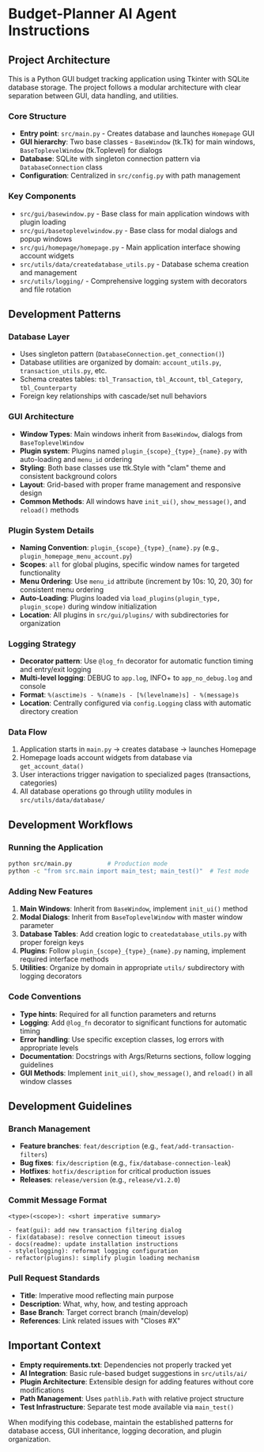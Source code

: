 # Budget-Planner AI Agent Instructions

## Project Architecture

This is a Python GUI budget tracking application using Tkinter with SQLite database storage. The project follows a modular architecture with clear separation between GUI, data handling, and utilities.

### Core Structure
- **Entry point**: `src/main.py` - Creates database and launches `Homepage` GUI
- **GUI hierarchy**: Two base classes - `BaseWindow` (tk.Tk) for main windows, `BaseToplevelWindow` (tk.Toplevel) for dialogs
- **Database**: SQLite with singleton connection pattern via `DatabaseConnection` class
- **Configuration**: Centralized in `src/config.py` with path management

### Key Components
- `src/gui/basewindow.py` - Base class for main application windows with plugin loading
- `src/gui/basetoplevelwindow.py` - Base class for modal dialogs and popup windows
- `src/gui/homepage/homepage.py` - Main application interface showing account widgets
- `src/utils/data/createdatabase_utils.py` - Database schema creation and management
- `src/utils/logging/` - Comprehensive logging system with decorators and file rotation

## Development Patterns

### Database Layer
- Uses singleton pattern (`DatabaseConnection.get_connection()`)
- Database utilities are organized by domain: `account_utils.py`, `transaction_utils.py`, etc.
- Schema creates tables: `tbl_Transaction`, `tbl_Account`, `tbl_Category`, `tbl_Counterparty`
- Foreign key relationships with cascade/set null behaviors

### GUI Architecture
- **Window Types**: Main windows inherit from `BaseWindow`, dialogs from `BaseToplevelWindow`
- **Plugin system**: Plugins named `plugin_{scope}_{type}_{name}.py` with auto-loading and `menu_id` ordering
- **Styling**: Both base classes use ttk.Style with "clam" theme and consistent background colors
- **Layout**: Grid-based with proper frame management and responsive design
- **Common Methods**: All windows have `init_ui()`, `show_message()`, and `reload()` methods

### Plugin System Details
- **Naming Convention**: `plugin_{scope}_{type}_{name}.py` (e.g., `plugin_homepage_menu_account.py`)
- **Scopes**: `all` for global plugins, specific window names for targeted functionality
- **Menu Ordering**: Use `menu_id` attribute (increment by 10s: 10, 20, 30) for consistent menu ordering
- **Auto-Loading**: Plugins loaded via `load_plugins(plugin_type, plugin_scope)` during window initialization
- **Location**: All plugins in `src/gui/plugins/` with subdirectories for organization

### Logging Strategy
- **Decorator pattern**: Use `@log_fn` decorator for automatic function timing and entry/exit logging
- **Multi-level logging**: DEBUG to `app.log`, INFO+ to `app_no_debug.log` and console
- **Format**: `%(asctime)s - %(name)s - [%(levelname)s] - %(message)s`
- **Location**: Centrally configured via `config.Logging` class with automatic directory creation

### Data Flow
1. Application starts in `main.py` → creates database → launches Homepage
2. Homepage loads account widgets from database via `get_account_data()`
3. User interactions trigger navigation to specialized pages (transactions, categories)
4. All database operations go through utility modules in `src/utils/data/database/`

## Development Workflows

### Running the Application
```bash
python src/main.py          # Production mode
python -c "from src.main import main_test; main_test()"  # Test mode
```

### Adding New Features
1. **Main Windows**: Inherit from `BaseWindow`, implement `init_ui()` method
2. **Modal Dialogs**: Inherit from `BaseToplevelWindow` with master window parameter
3. **Database Tables**: Add creation logic to `createdatabase_utils.py` with proper foreign keys
4. **Plugins**: Follow `plugin_{scope}_{type}_{name}.py` naming, implement required interface methods
5. **Utilities**: Organize by domain in appropriate `utils/` subdirectory with logging decorators

### Code Conventions
- **Type hints**: Required for all function parameters and returns
- **Logging**: Add `@log_fn` decorator to significant functions for automatic timing
- **Error handling**: Use specific exception classes, log errors with appropriate levels
- **Documentation**: Docstrings with Args/Returns sections, follow logging guidelines
- **GUI Methods**: Implement `init_ui()`, `show_message()`, and `reload()` in all window classes

## Development Guidelines

### Branch Management
- **Feature branches**: `feat/description` (e.g., `feat/add-transaction-filters`)
- **Bug fixes**: `fix/description` (e.g., `fix/database-connection-leak`)
- **Hotfixes**: `hotfix/description` for critical production issues
- **Releases**: `release/version` (e.g., `release/v1.2.0`)

### Commit Message Format
```
<type>(<scope>): <short imperative summary>

- feat(gui): add new transaction filtering dialog
- fix(database): resolve connection timeout issues  
- docs(readme): update installation instructions
- style(logging): reformat logging configuration
- refactor(plugins): simplify plugin loading mechanism
```

### Pull Request Standards
- **Title**: Imperative mood reflecting main purpose
- **Description**: What, why, how, and testing approach
- **Base Branch**: Target correct branch (main/develop)
- **References**: Link related issues with "Closes #X"

## Important Context

- **Empty requirements.txt**: Dependencies not properly tracked yet
- **AI Integration**: Basic rule-based budget suggestions in `src/utils/ai/`
- **Plugin Architecture**: Extensible design for adding features without core modifications
- **Path Management**: Uses `pathlib.Path` with relative project structure
- **Test Infrastructure**: Separate test mode available via `main_test()`

When modifying this codebase, maintain the established patterns for database access, GUI inheritance, logging decoration, and plugin organization.